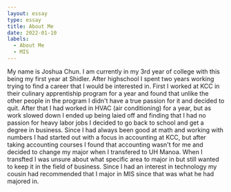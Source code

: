 ```yaml
---
layout: essay
type: essay
title: About Me
date: 2022-01-10
labels:
  - About Me
  - MIS
---
```


My name is Joshua Chun. I am currently in my 3rd year of college with this being my first year at Shidler. After highschool I spent two years working trying to find a career that I would be interested in. First I worked at KCC in their culinary apprentiship program for a year and found that unlike the other people in the program I didn't have a true passion for it and decided to quit. After that I had worked in HVAC (air conditioning) for a year, but as work slowed down I ended up being laied off and finding that I had no passion for heavy labor jobs I decided to go back to school and get a degree in business. Since I had always been good at math and working with numbers I had started out with a focus in accounting at KCC, but after taking accounting courses I found that accounting wasn't for me and decided to change my major when I transfered to UH Manoa. When I transfted I was unsure about what specific area to major in but still wanted to keep it in the field of business. Since I had an interest in technology my cousin had recommended that I major in MIS since that was what he had majored in.


